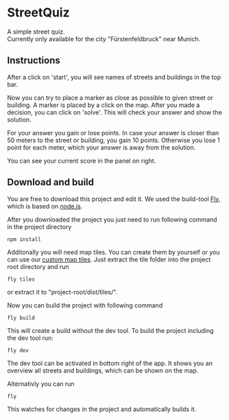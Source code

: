 # StreetQuiz
A simple street quiz.  
Currently only available for the city "Fürstenfeldbruck" near Munich.

## Instructions
After a click on 'start', you will see names of streets and buildings in the top bar.

Now you can try to place a marker as close as possible to given street or building. A marker is placed by a click on the map.
After you made a decision, you can click on 'solve'. This will check your answer and show the solution.

For your answer you gain or lose points. In case your answer is closer than 50 meters to the street or building, you gain 10 points. Otherwise you lose 1 point for each meter, which your answer is away from the solution.

You can see your current score in the panel on right.

## Download and build
You are free to download this project and edit it. We used the build-tool [Fly](https://github.com/flyjs/fly), which is based on [node.js](https://nodejs.org/).

After you downloaded the project you just need to run following command in the project directory
```
npm install
```
Additonally you will need map tiles. You can create them by yourself or you can use our [custom map tiles](http://nigru.github.io/StreetQuiz/tiles.zip). Just extract the tile folder into the project root directory and run
```
fly tiles
```
or extract it to "project-root/dist/tiles/".

Now you can build the project with following command
```
fly build
```
This will create a build without the dev tool. To build the project including the dev tool run:
```
fly dev
```
The dev tool can be activated in bottom right of the app. It shows you an overview all streets and buildings, which can be shown on the map.

Alternativly you can run
```
fly
```
This watches for changes in the project and automatically builds it.

